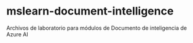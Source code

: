 # mslearn-document-intelligence
Archivos de laboratorio para módulos de Documento de inteligencia de Azure AI
